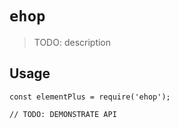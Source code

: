 # `ehop`

> TODO: description

## Usage

```
const elementPlus = require('ehop');

// TODO: DEMONSTRATE API
```
